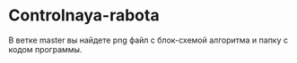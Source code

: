 # Controlnaya-rabota

В ветке master вы найдете png файл с блок-схемой алгоритма и папку с кодом программы.

